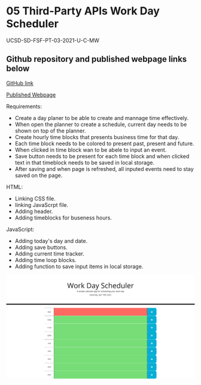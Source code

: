 # 05 Third-Party APIs Work Day Scheduler

UCSD-SD-FSF-PT-03-2021-U-C-MW

## Github repository and published webpage links below

[GitHub link](https://github.com/djony88/05_Work_Day_Scheduler)

[Published Webpage](https://djony88.github.io/05_Work_Day_Scheduler/)

Requirements:

* Create a day planer to be able to create and mannage time effectively.
* When open the planner to create a schedule, current day needs to be shown on top of the planner.
* Create hourly time blocks that presents business time for that day.
* Each time block needs to be colored to present past, present and future.
* When clicked in time block wan to be abele to input an event.
* Save button needs to be present for each time block and when clicked text in that timeblock needs to be saved in local storage.
* After saving and when page is refreshed, all inputed events need to stay saved on the page.

HTML:

* Linking CSS file.
* linking JavaScrpt file.
* Adding header.
* Adding timeblocks for buseness hours.

JavaScript:

* Adding today's day and date.
* Adding save buttons.
* Adding current time tracker.
* Adding time loop blocks.
* Adding function to save input items in local storage.

![Webpage preview](./Assets/images/05-Work-Day-Scheduler.png)